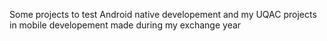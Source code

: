 Some projects to test Android native developement and my UQAC projects in mobile developement made during my exchange year
